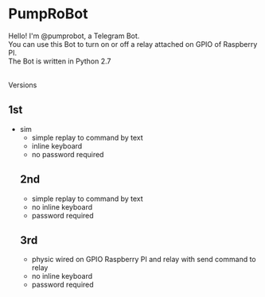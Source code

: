 PumpRoBot
====

Hello! I'm @pumprobot, a Telegram Bot.<br>
You can use this Bot to turn on or off a relay attached on GPIO of Raspberry PI.<br>
The Bot is written in Python 2.7<br><br>

Versions

1st
---
<ul>
<li>sim<ul>
<li>simple replay to command by text</li>
<li>inline keyboard</li>
<li>no password required</li>
</ul>

2nd
---
<ul>
<li>simple replay to command by text</li>
<li>no inline keyboard</li>
<li>password required</li>
</ul>

3rd
---
<ul>
<li>physic wired on GPIO Raspberry PI and relay with send command to relay</li>
<li>no inline keyboard</li>
<li>password required</li>
</ul>


